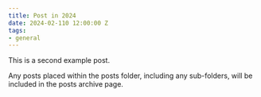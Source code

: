 ```yaml
---
title: Post in 2024
date: 2024-02-110 12:00:00 Z
tags:
- general
---
```


This is a second example post.

Any posts placed within the posts folder, including any sub-folders, will be included in the posts archive page. 

